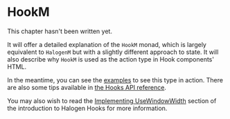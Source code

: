 # HookM

This chapter hasn't been written yet.

It will offer a detailed explanation of the `HookM` monad, which is largely equivalent to `HalogenM` but with a slightly different approach to state. It will also describe why `HookM` is used as the action type in Hook components' HTML.

In the meantime, you can see the [examples](../examples/Example/Hooks) to see this type in action. There are also some tips available in [the Hooks API reference](./07-Hooks-API.md).

You may also wish to read the [Implementing UseWindowWidth](https://thomashoneyman.com/articles/introducing-halogen-hooks/#implementing-usewindowwidth) section of the introduction to Halogen Hooks for more information.
